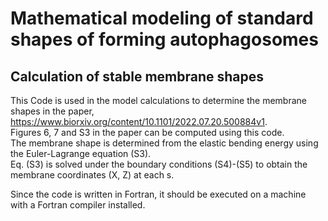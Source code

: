 # Mathematical modeling of standard shapes of forming autophagosomes

## Calculation of stable membrane shapes

This Code is used in the model calculations to determine the membrane shapes in the paper,\
https://www.biorxiv.org/content/10.1101/2022.07.20.500884v1. \
Figures 6, 7 and S3 in the paper can be computed using this code.\
The membrane shape is determined from the elastic bending energy using the Euler-Lagrange equation (S3).\
Eq. (S3) is solved under the boundary conditions (S4)-(S5) to obtain the membrane coordinates (X, Z) at each s.

Since the code is written in Fortran, it should be executed on a machine with a Fortran compiler installed.
